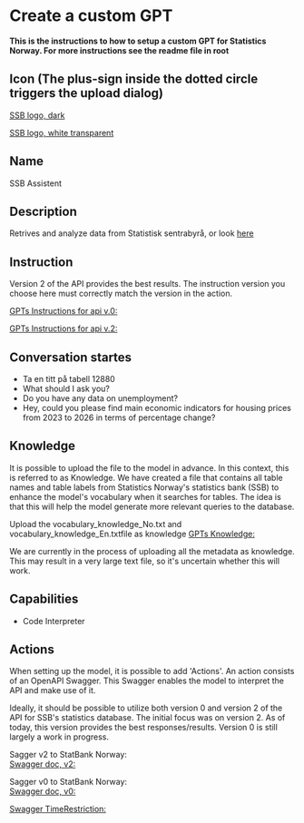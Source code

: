 # Create a custom GPT

**This is the instructions to how to setup a custom GPT for Statistics Norway. For more instructions see the readme file in root**

## Icon  (The plus-sign inside the dotted circle triggers the upload dialog)

[SSB logo, dark ](https://github.com/PxTools/lab_gpt/blob/main/Images/SSB-Main-icon.png)

[SSB logo, white transparent ](https://github.com/PxTools/lab_gpt/blob/main/Images/SSB%20white.png)


## Name

SSB Assistent

## Description

Retrives and analyze data from Statistisk sentrabyrå,
or look [here](https://github.com/PxTools/lab_gpt/wiki/GPTs-%E2%80%90-Description)

## Instruction

Version 2 of the API provides the best results. The instruction version you choose here must correctly match the version in the action.

[GPTs Instructions for api v.0: ](https://github.com/PxTools/lab_gpt/wiki/Instructions-%E2%80%90-GPTs-for-api-v.0)

[GPTs Instructions for api v.2: ](https://github.com/PxTools/lab_gpt/wiki/Instructions-%E2%80%90-GPTs-for-api-v.2)



## Conversation startes
- Ta en titt på  tabell 12880
- What should I ask you?
- Do you have any data on unemployment?
- Hey, could you please find main economic indicators for housing prices from 2023 to 2026 in terms of percentage change? 
  
## Knowledge

It is possible to upload the file to the model in advance. In this context, this is referred to as Knowledge. We have created a file that contains all table names and table labels from Statistics Norway's statistics bank (SSB) to enhance the model's vocabulary when it searches for tables. The idea is that this will help the model generate more relevant queries to the database.

Upload the vocabulary_knowledge_No.txt and vocabulary_knowledge_En.txtfile as knowledge 
[GPTs Knowledge: ](https://github.com/PxTools/lab_gpt/tree/main/Knowledge)

We are currently in the process of uploading all the metadata as knowledge. This may result in a very large text file, so it's uncertain whether this will work.

 
## Capabilities

- Code Interpreter

## Actions

When setting up the model, it is possible to add 'Actions'. An action consists of an OpenAPI Swagger. This Swagger enables the model to interpret the API and make use of it.

Ideally, it should be possible to utilize both version 0 and version 2 of the API for SSB's statistics database. The initial focus was on version 2. As of today, this version provides the best responses/results. Version 0 is still largely a work in progress.

Sagger v2 to StatBank Norway:  
[Swagger doc, v2: ](https://github.com/PxTools/lab_gpt/blob/main/OpenApi/swagger_v2.json)

Sagger v0 to StatBank Norway:  
[Swagger doc, v0: ](https://github.com/PxTools/lab_gpt/blob/main/OpenApi/swagger_v0.json)



[Swagger TimeRestriction: ](https://github.com/PxTools/lab_gpt/blob/main/OpenApi/swagger_time.json)

